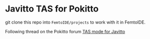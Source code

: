 # Javitto TAS for Pokitto

git clone this repo into `FemtoIDE/projects` to work with it in FemtoIDE.

Following thread on the Pokitto forum [TAS mode for Javitto](https://talk.pokitto.com/t/tas-mode-for-javitto-development-thread)
